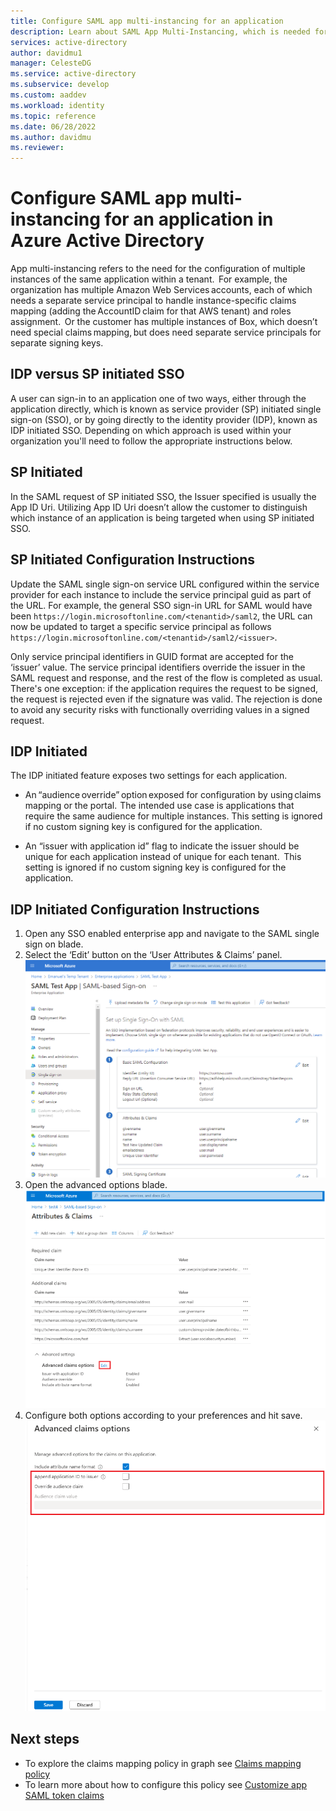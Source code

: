 ```yaml
---
title: Configure SAML app multi-instancing for an application
description: Learn about SAML App Multi-Instancing, which is needed for the configuration of multiple instances of the same application within a tenant.
services: active-directory
author: davidmu1
manager: CelesteDG
ms.service: active-directory
ms.subservice: develop
ms.custom: aaddev
ms.workload: identity
ms.topic: reference
ms.date: 06/28/2022
ms.author: davidmu
ms.reviewer: 
---
```


# Configure SAML app multi-instancing for an application in Azure Active Directory    
App multi-instancing refers to the need for the configuration of multiple instances of the same application within a tenant.  For example, the organization has multiple Amazon Web Services accounts, each of which needs a separate service principal to handle instance-specific claims mapping (adding the AccountID claim for that AWS tenant) and roles assignment.  Or the customer has multiple instances of Box, which doesn’t need special claims mapping, but does need separate service principals for separate signing keys.  

## IDP versus SP initiated SSO     
A user can sign-in to an application one of two ways, either through the application directly, which is known as service provider (SP) initiated single sign-on (SSO), or by going directly to the identity provider (IDP), known as IDP initiated SSO. Depending on which approach is used within your organization you'll need to follow the appropriate instructions below.  

## SP Initiated   
In the SAML request of SP initiated SSO, the Issuer specified is usually the App ID Uri. Utilizing App ID Uri doesn’t allow the customer to distinguish which instance of an application is being targeted when using SP initiated SSO.   

## SP Initiated Configuration Instructions  
Update the SAML single sign-on service URL configured within the service provider for each instance to include the service principal guid as part of the URL. For example, the general SSO sign-in URL for SAML would have been `https://login.microsoftonline.com/<tenantid>/saml2`, the URL can now be updated to target a specific service principal as follows `https://login.microsoftonline.com/<tenantid>/saml2/<issuer>`.  

Only service principal identifiers in GUID format are accepted for the ‘issuer’ value. The service principal identifiers override the issuer in the SAML request and response, and the rest of the flow is completed as usual. There's one exception: if the application requires the request to be signed, the request is rejected even if the signature was valid. The rejection is done to avoid any security risks with functionally overriding values in a signed request.  

## IDP Initiated   
The IDP initiated feature exposes two settings for each application.   

- An “audience override” option exposed for configuration by using claims mapping or the portal.  The intended use case is applications that require the same audience for multiple instances. This setting is ignored if no custom signing key is configured for the application.    

- An “issuer with application id” flag to indicate the issuer should be unique for each application instead of unique for each tenant.  This setting is ignored if no custom signing key is configured for the application.  

## IDP Initiated Configuration Instructions  
1. Open any SSO enabled enterprise app and navigate to the SAML single sign on blade.   
1. Select the ‘Edit’ button on the ‘User Attributes & Claims’ panel.
![Edit Configuration](./media/reference-app-multi-instancing/userattributesclaimsedit.png)
1. Open the advanced options blade.
![Open Advanced Options](./media/reference-app-multi-instancing/advancedoptionsblade.png)
1. Configure both options according to your preferences and hit save.
![Configure Options](./media/reference-app-multi-instancing/advancedclaimsoptions.png)



## Next steps

- To explore the claims mapping policy in graph see [Claims mapping policy](/graph/api/resources/claimsMappingPolicy?view=graph-rest-1.0)  
- To learn more about how to configure this policy see [Customize app SAML token claims](active-directory-saml-claims-customization.md)
